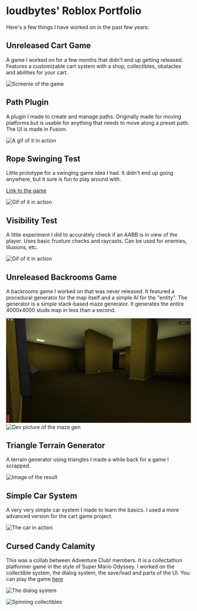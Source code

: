 # loudbytes' Roblox Portfolio

Here's a few things I have worked on in the past few years:

## Unreleased Cart Game

A game I worked on for a few months that didn't end up getting released. Features a customizable cart system with a shop, collectibles, obstacles and abilities for your cart.

![Screenie of the game](files/cart.png)

## Path Plugin

A plugin I made to create and manage paths. Originally made for moving platforms but is usable for anything that needs to move along a preset path. The UI is made in Fusion.

![A gif of it in action](files/path.gif)

## Rope Swinging Test

Little prototype for a swinging game idea I had. It didn't end up going anywhere, but it sure is fun to play around with.

[Link to the game](https://www.roblox.com/games/10130525843/Rope-Swing-Test)

![Gif of it in action](files/swing.gif)

## Visibility Test

A little experiment I did to accurately check if an AABB is in view of the player. Uses basic frustum checks and raycasts. Can be used for enemies, illusions, etc.

![Gif of it in action](files/visible.gif)

## Unreleased Backrooms Game

A backrooms game I worked on that was never released. It featured a procedural generator for the map itself and a simple AI for the "entity". The generator is a simple stack-based maze generator. It generates the entire 4000x4000 studs map in less than a second.

![Backrooms](files/backrooms1.jpg)
![Dev picture of the maze gen](files/backrooms2.png)

## Triangle Terrain Generator

A terrain generator using triangles I made a while back for a game I scrapped.

![Image of the result](files/terrain.png)

## Simple Car System

A very very simple car system I made to learn the basics. I used a more advanced version for the cart game project.

![The car in action](files/car.gif)

## Cursed Candy Calamity

This was a collab between Adventure Club! members. It is a collectathon platformer game in the style of Super Mario Odyssey. I worked on the collectible system, the dialog system, the save/load and parts of the UI. You can play the game [here](https://www.roblox.com/games/7199015832/Halloween-2021-Cursed-Candy-Calamity)

![The dialog system](files/ccc1.png)

![Spinning collectibles](files/ccc2.gif)
